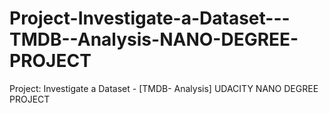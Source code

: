 # Project-Investigate-a-Dataset---TMDB--Analysis-NANO-DEGREE-PROJECT
Project: Investigate a Dataset - [TMDB- Analysis] UDACITY NANO DEGREE PROJECT
